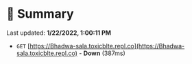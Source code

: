 # 📖 Summary
Last updated: **1/22/2022, 1:00:11 PM**

- `GET` [https://Bhadwa-sala.toxicblte.repl.co](https://Bhadwa-sala.toxicblte.repl.co) - **Down** (387ms)

